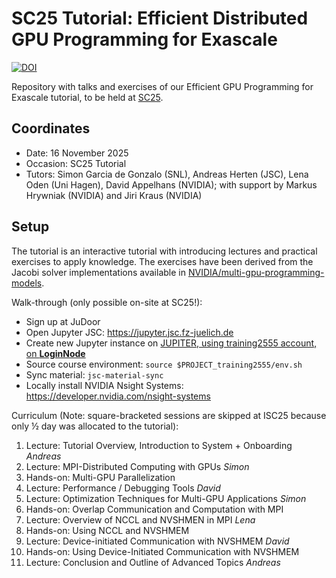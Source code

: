 # SC25 Tutorial: Efficient Distributed GPU Programming for Exascale

[![DOI](https://zenodo.org/badge/409504932.svg)](https://zenodo.org/badge/latestdoi/409504932)


Repository with talks and exercises of our Efficient GPU Programming for Exascale tutorial, to be held at [SC25](https://sc25.conference-program.com/presentation/?id=tut113&sess=sess252).

## Coordinates

* Date: 16 November 2025
* Occasion: SC25 Tutorial
* Tutors: Simon Garcia de Gonzalo (SNL), Andreas Herten (JSC), Lena Oden (Uni Hagen), David Appelhans (NVIDIA); with support by Markus Hrywniak (NVIDIA) and Jiri Kraus (NVIDIA)


## Setup

The tutorial is an interactive tutorial with introducing lectures and practical exercises to apply knowledge. The exercises have been derived from the Jacobi solver implementations available in [NVIDIA/multi-gpu-programming-models](https://github.com/NVIDIA/multi-gpu-programming-models).

Walk-through (only possible on-site at SC25!):

* Sign up at JuDoor
* Open Jupyter JSC: https://jupyter.jsc.fz-juelich.de
* Create new Jupyter instance on [JUPITER, using training2555 account, on **LoginNode**](https://jupyter.jsc.fz-juelich.de/workshops/sc25mg)
* Source course environment: `source $PROJECT_training2555/env.sh`
* Sync material: `jsc-material-sync`
* Locally install NVIDIA Nsight Systems: https://developer.nvidia.com/nsight-systems

Curriculum (Note: square-bracketed sessions are skipped at ISC25 because only ½ day was allocated to the tutorial):

1. Lecture: Tutorial Overview, Introduction to System + Onboarding *Andreas*
2. Lecture: MPI-Distributed Computing with GPUs *Simon*
3. Hands-on: Multi-GPU Parallelization
4. Lecture: Performance / Debugging Tools *David*
5. Lecture: Optimization Techniques for Multi-GPU Applications *Simon*
6. Hands-on: Overlap Communication and Computation with MPI
7. Lecture: Overview of NCCL and NVSHMEN in MPI *Lena*
8. Hands-on: Using NCCL and NVSHMEM
9. Lecture: Device-initiated Communication with NVSHMEM *David*
10. Hands-on: Using Device-Initiated Communication with NVSHMEM
11. Lecture: Conclusion and Outline of Advanced Topics *Andreas*
